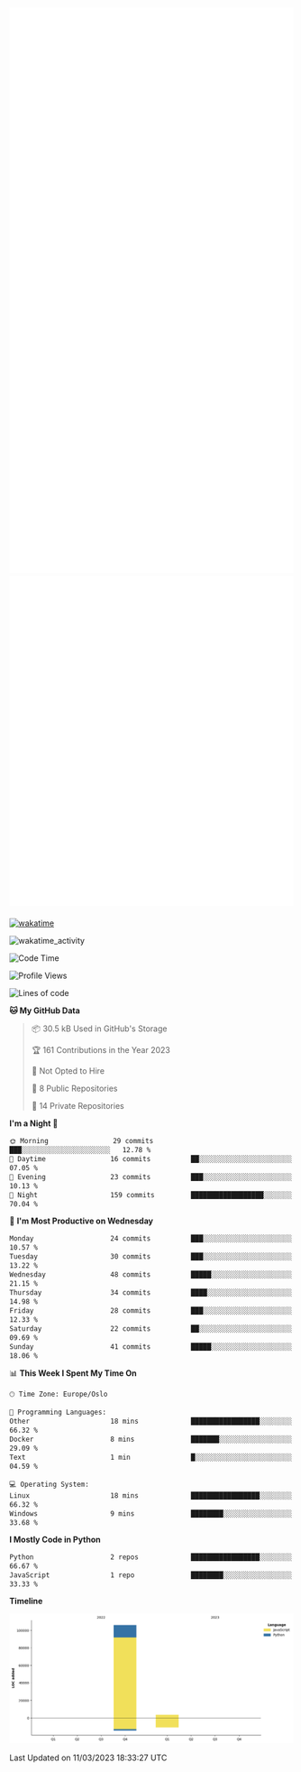 ![Metrics](/metrics.svg)![Additional metrics](metrics.additional.svg)
----------------------------------------------------------------------------------------------------------------------------------------------------

[![wakatime](https://wakatime.com/badge/user/139c3dc8-b99d-475a-b6b4-e7663d03add8.svg)](https://wakatime.com/@139c3dc8-b99d-475a-b6b4-e7663d03add8)

![wakatime_activity](https://wakatime.com/share/@merca/d0fb6363-0f77-40ae-9525-9b9347ed2e36.svg)

<!--START_SECTION:waka-->
![Code Time](http://img.shields.io/badge/Code%20Time-6%2C413%20hrs%2043%20mins-blue)

![Profile Views](http://img.shields.io/badge/Profile%20Views-0-blue)

![Lines of code](https://img.shields.io/badge/From%20Hello%20World%20I%27ve%20Written-109.4%20thousand%20lines%20of%20code-blue)

**🐱 My GitHub Data** 

> 📦 30.5 kB Used in GitHub's Storage 
 > 
> 🏆 161 Contributions in the Year 2023
 > 
> 🚫 Not Opted to Hire
 > 
> 📜 8 Public Repositories 
 > 
> 🔑 14 Private Repositories 
 > 
**I'm a Night 🦉** 

```text
🌞 Morning                29 commits          ███░░░░░░░░░░░░░░░░░░░░░░   12.78 % 
🌆 Daytime                16 commits          ██░░░░░░░░░░░░░░░░░░░░░░░   07.05 % 
🌃 Evening                23 commits          ███░░░░░░░░░░░░░░░░░░░░░░   10.13 % 
🌙 Night                  159 commits         ██████████████████░░░░░░░   70.04 % 
```
📅 **I'm Most Productive on Wednesday** 

```text
Monday                   24 commits          ███░░░░░░░░░░░░░░░░░░░░░░   10.57 % 
Tuesday                  30 commits          ███░░░░░░░░░░░░░░░░░░░░░░   13.22 % 
Wednesday                48 commits          █████░░░░░░░░░░░░░░░░░░░░   21.15 % 
Thursday                 34 commits          ████░░░░░░░░░░░░░░░░░░░░░   14.98 % 
Friday                   28 commits          ███░░░░░░░░░░░░░░░░░░░░░░   12.33 % 
Saturday                 22 commits          ██░░░░░░░░░░░░░░░░░░░░░░░   09.69 % 
Sunday                   41 commits          █████░░░░░░░░░░░░░░░░░░░░   18.06 % 
```


📊 **This Week I Spent My Time On** 

```text
🕑︎ Time Zone: Europe/Oslo

💬 Programming Languages: 
Other                    18 mins             █████████████████░░░░░░░░   66.32 % 
Docker                   8 mins              ███████░░░░░░░░░░░░░░░░░░   29.09 % 
Text                     1 min               █░░░░░░░░░░░░░░░░░░░░░░░░   04.59 % 

💻 Operating System: 
Linux                    18 mins             █████████████████░░░░░░░░   66.32 % 
Windows                  9 mins              ████████░░░░░░░░░░░░░░░░░   33.68 % 
```

**I Mostly Code in Python** 

```text
Python                   2 repos             █████████████████░░░░░░░░   66.67 % 
JavaScript               1 repo              ████████░░░░░░░░░░░░░░░░░   33.33 % 
```



**Timeline**

![Lines of Code chart](https://raw.githubusercontent.com/merca/merca/current/assets/bar_graph.png)


 Last Updated on 11/03/2023 18:33:27 UTC
<!--END_SECTION:waka-->
